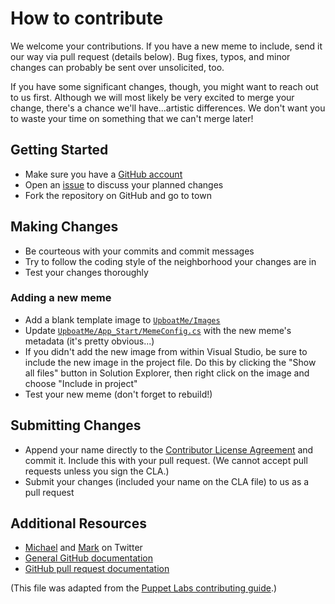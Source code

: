 # How to contribute

We welcome your contributions. If you have a new meme to include, send it our way
via pull request (details below). Bug fixes, typos, and minor changes can probably
be sent over unsolicited, too. 

If you have some significant changes, though, you might want to reach out to us
first. Although we will most likely be very excited to merge your change, there's
a chance we'll have...artistic differences. We don't want you to waste your time on
something that we can't merge later!

## Getting Started

* Make sure you have a [GitHub account](https://github.com/signup/free)
* Open an [issue](https://github.com/worldwidewat/upboat.me/issues) to discuss your planned changes
* Fork the repository on GitHub and go to town

## Making Changes

* Be courteous with your commits and commit messages
* Try to follow the coding style of the neighborhood your changes are in
* Test your changes thoroughly

### Adding a new meme

* Add a blank template image to [`UpboatMe/Images`](https://github.com/worldwidewat/upboat.me/tree/master/UpboatMe/Images)
* Update [`UpboatMe/App_Start/MemeConfig.cs`](https://github.com/worldwidewat/upboat.me/blob/master/UpboatMe/App_Start/MemeConfig.cs) 
  with the new meme's metadata (it's pretty obvious...)
* If you didn't add the new image from within Visual Studio, be sure to include the new image in the project file. Do this by 
  clicking the "Show all files" button in Solution Explorer, then right click on the image and choose "Include in project"
* Test your new meme (don't forget to rebuild!)

## Submitting Changes

* Append your name directly to the [Contributor License Agreement](https://github.com/worldwidewat/upboat.me/blob/master/CONTRIBUTORS.md) 
  and commit it. Include this with your pull request. (We cannot accept pull requests unless you sign the CLA.) 
* Submit your changes (included your name on the CLA file) to us as a pull request

## Additional Resources
* [Michael](http://twitter.com/mharen) and [Mark](http://twitte.com/pwninstein) on Twitter
* [General GitHub documentation](http://help.github.com/)
* [GitHub pull request documentation](http://help.github.com/send-pull-requests/)

(This file was adapted from the [Puppet Labs contributing guide](https://github.com/puppetlabs/puppet/blob/master/CONTRIBUTING.md).)
